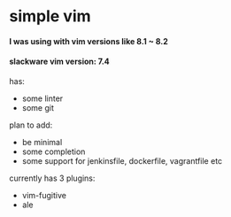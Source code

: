 # simple vim
#### I was using with vim versions like 8.1 ~ 8.2
#### slackware vim version: 7.4

has:
- some linter
- some git

plan to add:
- be minimal
- some completion
- some support for jenkinsfile, dockerfile, vagrantfile etc

currently has 3 plugins:
- vim-fugitive
- ale

